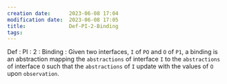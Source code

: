 ```yaml
---
creation date:		2023-06-08 17:04
modification date:	2023-06-08 17:05
title: 				Def-PI-2-Binding
tags:
---
```


Def : PI : 2 :  Binding : Given two interfaces, `I` of `PO` and `O` of `P1`, a binding is an abstraction mapping the `abstractions` of interface `I` to the `abstractions` of interface `O` such that the `abstractions` of `I` update with the values of `O` upon `observation`.